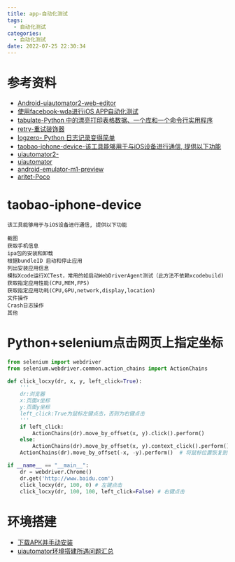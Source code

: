 ```yaml
---
title: app-自动化测试
tags:
  - 自动化测试
categories:
  - 自动化测试 
date: 2022-07-25 22:30:34
---
```


# 参考资料
- [Android-uiautomator2-web-editor](https://github.com/alibaba/web-editor)
- [使用facebook-wda进行iOS APP自动化测试](https://blog.csdn.net/u010698107/article/details/120396046)
- [tabulate-Python 中的漂亮打印表格数据、一个库和一个命令行实用程序](https://pypi.org/project/tabulate/)
- [retry-重试装饰器](https://pypi.org/project/retry/)
- [logzero- Python 日志记录变得简单](https://logzero.readthedocs.io/en/latest/)
- [taobao-iphone-device-该工具能够用于与iOS设备进行通信, 提供以下功能](https://github.com/alibaba/taobao-iphone-device)
- [uiautomator2-](https://github.com/openatx/uiautomator2)
- [uiautomator](https://github.com/xiaocong/uiautomator)
- [android-emulator-m1-preview](https://github.com/google/android-emulator-m1-preview)
- [aritet-Poco](https://github.com/AirtestProject/Poco)
# taobao-iphone-device
```
该工具能够用于与iOS设备进行通信, 提供以下功能

截图
获取手机信息
ipa包的安装和卸载
根据bundleID 启动和停止应用
列出安装应用信息
模拟Xcode运行XCTest，常用的如启动WebDriverAgent测试（此方法不依赖xcodebuild)
获取指定应用性能(CPU,MEM,FPS)
获取指定应用功耗(CPU,GPU,network,display,location)
文件操作
Crash日志操作
其他
```

# Python+selenium点击网页上指定坐标
```python
from selenium import webdriver
from selenium.webdriver.common.action_chains import ActionChains

def click_locxy(dr, x, y, left_click=True):
    '''
    dr:浏览器
    x:页面x坐标
    y:页面y坐标
    left_click:True为鼠标左键点击，否则为右键点击
    '''
    if left_click:
        ActionChains(dr).move_by_offset(x, y).click().perform()
    else:
        ActionChains(dr).move_by_offset(x, y).context_click().perform()
    ActionChains(dr).move_by_offset(-x, -y).perform()  # 将鼠标位置恢复到移动前

if __name__ == "__main__":
    dr = webdriver.Chrome()
    dr.get('http://www.baidu.com')
    click_locxy(dr, 100, 0) # 左键点击
    click_locxy(dr, 100, 100, left_click=False) # 右键点击

```
# 环境搭建
- [下载APK并手动安装](https://github.com/jiankehtt/uiautomator/tree/master/uiautomator/libs)
- [uiautomator环境搭建所遇问题汇总](https://www.cnblogs.com/xmmc/p/8849249.html)